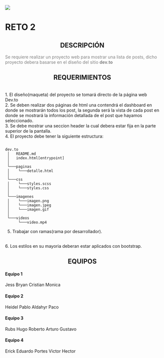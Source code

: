 <img src="https://secure.meetupstatic.com/photos/event/2/b/7/0/600_471971120.jpeg"/>

<h1>RETO 2</h1>

<h2 style="text-align: center;">DESCRIPCIÓN</h2>

<p style="color: gray;">Se requiere realizar un proyecto web para mostrar una lista de posts, dicho proyecto debera basarse en el diseño del sitio <strong>dev.to</strong></p>

<h2 style="text-align: center;">REQUERIMIENTOS</h2>
<br/>
1. El diseño(maqueta) del proyecto se tomará directo de la página web Dev.to
<br/>
2. Se deben realizar dos páginas de html una contendrá el dashboard en donde se mostrarán todos los post, la segunda será la vista de cada post en donde se mostrará la información detallada de el post que hayamos seleccionado.
<br/>
3. Se debe mostrar una seccion header la cual debera estar fija en la parte superior de la pantalla.
<br/>
4. El proyecto debe tener la siguiente estructura:

```

dev.to
 │   README.md
 │   index.html[entrypoint]
 │ 
 └───paginas
 │    └───detalle.html
 │
 └───css
 │    └───styles.scss
 │    └───styles.css
 │   
 └───imagenes
 │    └───imagen.png
 │    └───imagen.jpeg
 │    └───imagen.gif
 │    
 └───videos
      └───video.mp4

```
5. Trabajar con ramas(rama por desarrollador).
<br/>
6. Los estilos en su mayoria deberan estar aplicados con bootstrap.


<h2 style="text-align: center;">EQUIPOS</h2>

#### Equipo 1

Jess
Bryan
Cristian
Monica
		
#### Equipo 2

Heidel
Pablo
Aldahyr
Paco

#### Equipo 3

Rubs
Hugo
Roberto
Arturo
Gustavo

#### Equipo 4

Erick
Eduardo Portes
Victor
Hector
